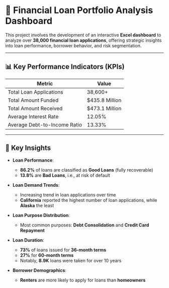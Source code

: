 # 💼 Financial Loan Portfolio Analysis Dashboard

This project involves the development of an interactive **Excel dashboard** to analyze over **38,000 financial loan applications**, offering strategic insights into loan performance, borrower behavior, and risk segmentation.

---

## 📊 Key Performance Indicators (KPIs)

| Metric                          | Value               |
|---------------------------------|---------------------|
| Total Loan Applications         | 38,600+             |
| Total Amount Funded             | $435.8 Million      |
| Total Amount Received           | $473.1 Million      |
| Average Interest Rate           | 12.05%              |
| Average Debt-to-Income Ratio    | 13.33%              |

---

## 🧠 Key Insights

- **Loan Performance**:  
  - **86.2%** of loans are classified as **Good Loans** (fully recoverable)  
  - **13.8%** are **Bad Loans**, i.e., at risk of default

- **Loan Demand Trends**:  
  - Increasing trend in loan applications over time  
  - **California** reported the highest number of loan applications, while **Alaska** the least

- **Loan Purpose Distribution**:  
  - Most common purposes: **Debt Consolidation** and **Credit Card Repayment**

- **Loan Duration**:  
  - **73%** of loans issued for **36-month terms**  
  - **27%** for **60-month terms**  
  - Notably, **8.9K** loans were taken for over 10 years

- **Borrower Demographics**:  
  - **Renters** are more likely to apply for loans than **homeowners**
